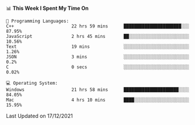 
<!--START_SECTION:waka-->
📊 **This Week I Spent My Time On** 

```text
💬 Programming Languages: 
C++                      22 hrs 59 mins      ██████████████████████░░░   87.95% 
JavaScript               2 hrs 45 mins       ██░░░░░░░░░░░░░░░░░░░░░░░   10.56% 
Text                     19 mins             ░░░░░░░░░░░░░░░░░░░░░░░░░   1.26% 
JSON                     3 mins              ░░░░░░░░░░░░░░░░░░░░░░░░░   0.2% 
C                        0 secs              ░░░░░░░░░░░░░░░░░░░░░░░░░   0.02%

💻 Operating System: 
Windows                  21 hrs 58 mins      █████████████████████░░░░   84.05% 
Mac                      4 hrs 10 mins       ████░░░░░░░░░░░░░░░░░░░░░   15.95%

```


 Last Updated on 17/12/2021
<!--END_SECTION:waka-->
